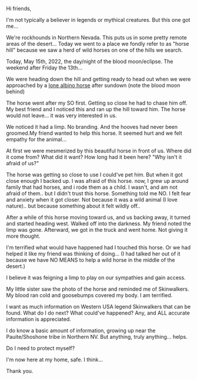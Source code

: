 Hi friends, 

I'm not typically a believer in legends or mythical creatures. But this one got me...

We're rockhounds in Northern Nevada. This puts us in some pretty remote areas of the desert... Today we went to a place we fondly refer to as "horse hill" because we saw a herd of wild horses on one of the hills we search. 

Today, May 15th, 2022, the day/night of the blood moon/eclipse. The weekend after Friday the 13th...

We were heading down the hill and getting ready to head out when we were approached by a [lone albino horse](https://imgur.com/a/U5ko0ZE) after sundown (note the blood moon behind) 

The horse went after my SO first. Getting so close he had to chase him off. My best friend and I noticed this and ran up the hill toward him. The horse would not leave... it was very interested in us. 

We noticed it had a limp. No branding. And the hooves had never been groomed.My friend wanted to help this horse. It seemed hurt and we felt empathy for the animal...

At first we were mesmerized by this beautiful horse in front of us. Where did it come from? What did it want? How long had it been here? "Why isn't it afraid of us?"

The horse was getting so close to use I could've pet him. But when it got close enough I backed up. I was afraid of this horse. now, I grew up around family that had horses, and i rode them as a child. I wasn't, and am not afraid of them.. but I didn't trust this horse. Something told me NO. I felt fear and anxiety when it got closer. Not because it was a wild animal (I love nature).. but because something about it felt wildly off.. 

After a while of this horse moving toward us, and us backing away, it turned and started heading west. Walked off into the darkness. My friend noted the limp was gone. Afterward, we got in the truck and went home. Not giving it more thought. 

I'm terrified what would have happened had I touched this horse. Or we had helped it like my friend was thinking of doing... (I had talked her out of it because we have NO MEANS to help a wild horse in the middle of the desert.) 

I believe it was feigning a limp to play on our sympathies and gain access. 

My little sister saw the photo of the horse and reminded me of Skinwalkers. My blood ran cold and goosebumps covered my body. I am terrified. 

I want as much information on Western USA legend Skinwalkers that can be found. What do I do next? What could've happened? Any, and ALL accurate information is appreciated. 

I do know a basic amount of information, growing up near the Pauite/Shoshone tribe in Northern NV. But anything, truly anything... helps. 

Do I need to protect myself?

I'm now here at my home, safe. I think... 

Thank you.